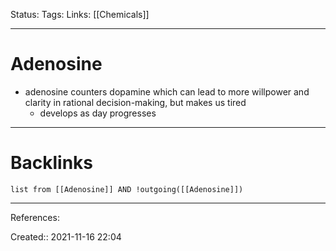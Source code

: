 Status: 
Tags: 
Links: [[Chemicals]]
___
# Adenosine
- adenosine counters dopamine which can lead to more willpower and clarity in rational decision-making, but makes us tired
	- develops as day progresses
___
# Backlinks
```dataview
list from [[Adenosine]] AND !outgoing([[Adenosine]])
```
___
References:

Created:: 2021-11-16 22:04